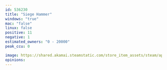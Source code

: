 ```yaml
---
id: 536230
title: "Siege Hammer"
windows: "true"
mac: "false"
linux: false
positive: 11
negative: 1
estimated_owners: "0 - 20000"
peak_ccu: 0

image: https://shared.akamai.steamstatic.com/store_item_assets/steam/apps/536230/header.jpg?t=1522859003
opinions:
---
```

